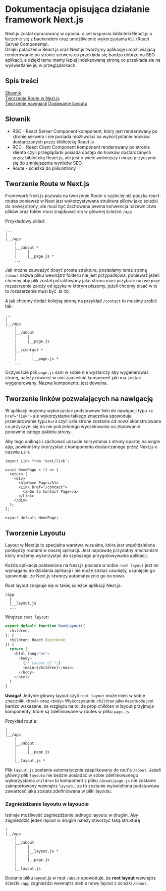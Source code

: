 # Dokumentacja opisująca działanie framework Next.js
Next.js został opracowany w oparciu o cel wsparcia biblioteki React.js o łaczenie się z backendem oraz umożliwienie wykorzystania `RSC` (React Server Components).\
Dzięki połączeniu React.js oraz Next.js tworzymy aplikację umożliwiającą renderowanie po stronie serwera co przekłada się bardzo dobrze na SEO aplikacji, a dzięki temu mamy lepiej indeksowaną stronę co przekłada sie na wyświetlanie jej w przeglądarkach.

## Spis treści

[Słownik](#słownik)\
[Tworzenie Route w Next.js](#tworzenie-route-w-nextjs)\
[Tworzenie nawigacji](#tworzenie-linków-pozwalających-na-nawigację)
[Dodawanie layoutu]()

## Słownik

* RSC - React Server Component komponent, który jest renderowany po stronie serwera i nie posiada możliwości na wykorzystanie hooków dostarczanych przez bibliotekę React.js
* RCC - React Client Component komponent renderowany po stronie klienta czyli przeglądarki posiada dostęp do hooków dostarczanych przez bibliotekę React.js, ale jest o wiele wolniejszy i może przyczynić się do zmniejszenia wyników SEO.
* Route - ścieżka do pliku/strony 


## Tworzenie Route w Next.js

Framework Next.js pozwala na tworzenie Route o szybciej niż paczka react-routes ponieważ w Next jest wykorzystywana struktura plików jako ścieżki do nowej strony, ale musi być zachowana pewna konwencja nazewnictwa plików oraz folder musi znajdywać się w głównej ścieżce `/app`

Przykładowy układ:
```
...
|
|__/app
    |
    |__/about *
    |     |
    |     |__page.js *
    ...
```
Jak można zauważyć dosyć prosta struktura, posiadamy teraz stronę `/about` nazwa pliku wewnątrz folderu nie jest przypadkowa, ponieważ jeżeli chcemy aby plik został potraktowany jako strona musi przybrać nazwę `page` rozszerzenie zależy od języka w którym piszemy, jeżeli chcemy pisać w ts to rozszerzenie musi być .ts itd.

A jak chcemy dodać kolejną stronę na przykład `/contact` to musimy zrobić tak:
```
...
|
|__/app
    |
    |__/about
    |     |
    |     |__page.js
    |
    |__/contact *
    |       |
    |       |__page.js *
    ...
```
Oczywiście plik `page.js` sam w sobie nie wystarczy aby wygenerować stronę, należy również w nim zamieścić komponent jaki ma zostać wygenerowany. Nazwa komponentu jest dowolna.

## Tworzenie linków pozwalających na nawigację

W aplikacji możemy wykorzystać podstawowe linki do nawigacji typu `<a href="link">` ale wykorzystanie takiego znacznika spowoduje przekierowanie typu `Hard` czyli cała strone zostanie od nowa skonstruowana co przyczyni się do nie potrzebnego wyczekiwania na zładowanie ponownie całego pakietu strony.

Aby tego uniknąć i zachować uczucie korzystania z strony opartej na single app, powinniśmy skorzystać z komponentu dostarczanego przez Next.js o nazwie `Link`

```tsx
import Link from 'next/link';

const HomePage = () => {
  return (
    <div>
      <h1>Home Page</h1>
      <Link href="/contact">
        <a>Go to Contact Page</a>
      </Link>
    </div>
  );
};

export default HomePage;
```

## Tworzenie Layoutu

Layout w Next.js to specjalna warstwa wizualna, która jest współdzielona pomiędzy routami w naszej aplikacji. Jest naprawdę przydatny mechanizm który możemy wykorzystać do szybszego przygotowywania aplikacji.

Każda aplikacja postawiona na Next.js posiada w sobie `root layout` jest on wymagany do działania aplikacji i nie może zostać usunięty, usunięcie go spowoduje, że Next.js stworzy automatycznie go na nowo.

Root layout znajduje się w takiej ścieżce aplikacji Next.js:

```
/app
  |
  |__layout.js
  ...
```

Wnętrze `root layout`:

```ts
export default function RootLayout({
  children,
}: {
  children: React.ReactNode
}) {
  return (
    <html lang="en">
      <body>
        {/* Layout UI */}
        <main>{children}</main>
      </body>
    </html>
  )
}
```
**Uwaga!** Jedynie główny layout czyli `root layout` może mieć w sobie znaczniki `<html>` oraz `<body>`
Wykorzystanie `children` jako `ReactNode` jest bardzo wskazane, ze względu na to, że prop children w layout przyjmuje komponenty, które są zdefiniowane w routes w pliku `page.js`.

Przykład rout'a:

```
|
|__/app
    |
    |__/about
    |     |
    |     |__page.js
    |
    |__layout.js *
```
Plik `layout.js` zostanie automatycznie zaaplikowany do rout'a `/about`. Jeżeli główny plik `layoutu` nie będzie posiadać w sobie zdefiniowanego wykorzystania `children` to komponent z pliku `/about/page.js` nie zostanie zaimportowany wewnątrz `layoutu`, za to zostanie wyświetlona podstawowa zawartość jaka została zdefiniowana w pliki layoutu.

### Zagnieżdżanie layoutu w layoucie

Istnieje możliwość zagnieżdżenie jednego layoutu w drugim. Aby zagnieździć jeden layout w drugim należy stworzyć taką strukturę

```
|
|__/app
    |
    |__/about
    |     |
    |     |__layout.js *
    |     |
    |     |__page.js
    |
    |__layout.js
```
Dodanie pliku layout.js w rout `/about` spowoduje, że **root layout** wewnątrz ścieżki `/app` zagnieździ wewnątrz siebie nowy layout z ścieżki `/about`.